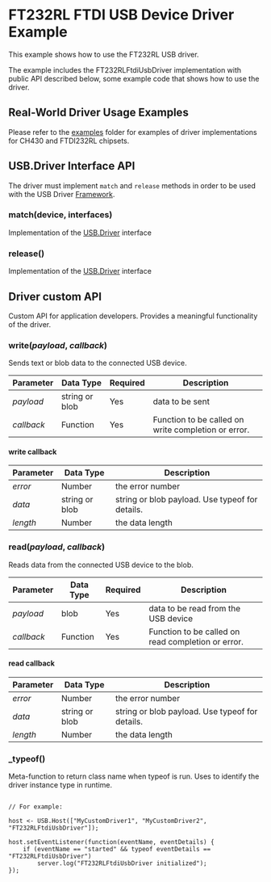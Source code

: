 # FT232RL FTDI USB Device Driver Example

This example shows how to use the FT232RL USB driver.

The example includes the FT232RLFtdiUsbDriver implementation with public API described below,
some example code that shows how to use the driver.

## Real-World Driver Usage Examples

Please refer to the [examples](./examples) folder for examples of driver implementations
for CH430 and FTDI232RL chipsets.

## USB.Driver Interface API

The driver must implement `match` and `release` methods in order to be used with the
USB Driver [Framework](./../../docs/DriverDevelopmentGuide.md#usb-drivers-framework-api-specification).

### match(device, interfaces)

Implementation of the [USB.Driver](../../docs/DriverDevelopmentGuide.md#release) interface

### release()

Implementation of the [USB.Driver](../../docs/DriverDevelopmentGuide.md#matchdeviceobject-interfaces) interface

## Driver custom API

Custom API for application developers. Provides a meaningful functionality of the driver.

### write(*payload*, *callback*)

Sends text or blob data to the connected USB device.

| Parameter   | Data Type | Required | Description |
| ----------- | --------- | -------- | ----------- |
| *payload*   | string or blob  | Yes | data to be sent |
| *callback*  | Function  | Yes      | Function to be called on write completion or error. |

#### write callback

| Parameter   | Data Type | Description |
| ----------- | --------- | ----------- |
| *error*   | Number  | the error number |
| *data*  | string or blob  | string or blob payload. Use typeof for details. |
| *length*  | Number  | the data length |


### read(*payload*, *callback*)

Reads data from the connected USB device to the blob.

| Parameter   | Data Type | Required | Description |
| ----------- | --------- | -------- | ----------- |
| *payload*   | blob      | Yes      | data to be read from the USB device |
| *callback*  | Function  | Yes      | Function to be called on read completion or error. |


#### read callback

| Parameter   | Data Type | Description |
| ----------- | --------- | ----------- |
| *error*   | Number  | the error number |
| *data*  | string or blob  | string or blob payload. Use typeof for details. |
| *length*  | Number  | the data length |


### _typeof()

Meta-function to return class name when typeof <instance> is run. Uses to identify the driver instance type in runtime.

```squirrel

// For example:

host <- USB.Host(["MyCustomDriver1", "MyCustomDriver2", "FT232RLFtdiUsbDriver"]);

host.setEventListener(function(eventName, eventDetails) {
    if (eventName == "started" && typeof eventDetails == "FT232RLFtdiUsbDriver")
        server.log("FT232RLFtdiUsbDriver initialized");
});

```
